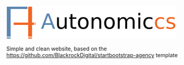 ![Autonomiccs Platform](img/logos/autonomiccs.png)

Simple and clean website, based on the https://github.com/BlackrockDigital/startbootstrap-agency template
